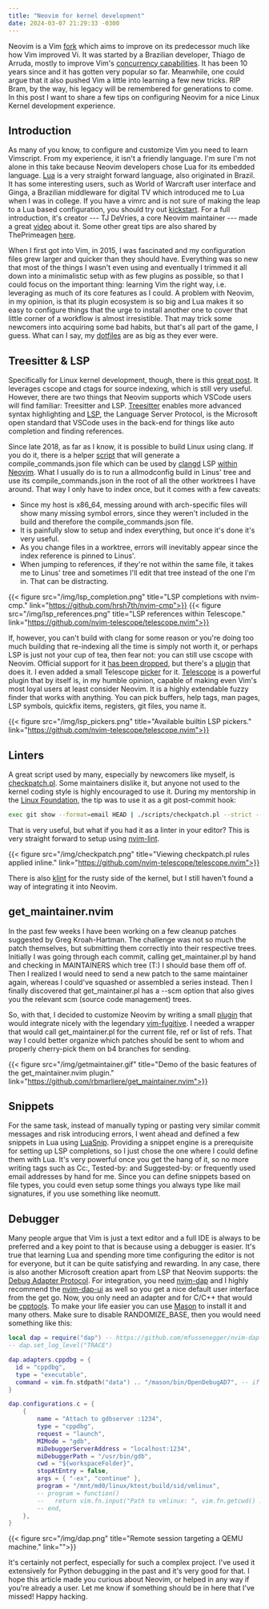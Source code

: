 ```yaml
---
title: "Neovim for kernel development"
date: 2024-03-07 21:29:33 -0300
---
```


Neovim is a Vim [fork] which aims to improve on its predecessor much like how Vim
improved Vi. It was started by a Brazilian developer, Thiago de Arruda, mostly to
improve Vim's [concurrency capabilities][idea]. It has been 10 years since and it has
gotten very popular so far. Meanwhile, one could argue that it also pushed Vim a little
into learning a few new tricks. RIP Bram, by the way, his legacy will be remembered for
generations to come. In this post I want to share a few tips on configuring Neovim for a
nice Linux Kernel development experience.

## Introduction

As many of you know, to configure and customize Vim you need to learn Vimscript. From my
experience, it isn't a friendly language. I'm sure I'm not alone in this take because
Neovim developers chose Lua for its embedded language. [Lua][lua] is a very straight
forward language, also originated in Brazil. It has some interesting users, such as
World of Warcraft user interface and Ginga, a Brazilian middleware for digital TV which
introduced me to Lua when I was in college. If you have a vimrc and is not sure of
making the leap to a Lua based configuration, you should try out [kickstart]. For a full
introduction, it's creator --- TJ DeVries, a core Neovim maintainer --- made a great
[video][tj] about it. Some other great tips are also shared by ThePrimeagen
[here][prime].

When I first got into Vim, in 2015, I was fascinated and my configuration files grew
larger and quicker than they should have. Everything was so new that most of the things
I wasn't even using and eventually I trimmed it all down into a minimalistic setup with
as few plugins as possible, so that I could focus on the important thing: learning Vim
the right way, i.e. leveraging as much of its core features as I could. A problem with
Neovim, in my opinion, is that its plugin ecosystem is so big and Lua makes it so easy
to configure things that the urge to install another one to cover that little corner of
a workflow is almost irresistible. That may trick some newcomers into acquiring some bad
habits, but that's all part of the game, I guess. What can I say, my [dotfiles] are as
big as they ever were.

## Treesitter & LSP

Specifically for Linux kernel development, though, there is this [great post][cscope].
It leverages cscope and ctags for source indexing, which is still very useful. However,
there are two things that Neovim supports which VSCode users will find familiar:
Treesitter and LSP. [Treesitter] enables more advanced syntax highlighting and [LSP],
the Language Server Protocol, is the Microsoft open standard that VSCode uses in the
back-end for things like auto completion and finding references.

Since late 2018, as far as I know, it is possible to build Linux using clang. If you do
it, there is a helper [script][ccscr] that will generate a compile_commands.json file
which can be used by [clangd] LSP [within Neovim][lspconfig]. What I usually do is to
run a allmodconfig build in Linus' tree and use its compile_commands.json in the root of
all the other worktrees I have around. That way I only have to index once, but it comes
with a few caveats:

- Since my host is x86_64, messing around with arch-specific files will show many
  missing symbol errors, since they weren't included in the build and therefore the
  compile_commands.json file.
- It is painfully slow to setup and index everything, but once it's done it's very
  useful.
- As you change files in a worktree, errors will inevitably appear since the index
  reference is pinned to Linus'.
- When jumping to references, if they're not within the same file, it takes me to Linus'
  tree and sometimes I'll edit that tree instead of the one I'm in. That can be
  distracting.

{{< figure src="/img/lsp_completion.png" title="LSP completions with nvim-cmp." link="https://github.com/hrsh7th/nvim-cmp">}}
{{< figure src="/img/lsp_references.png" title="LSP references within Telescope." link="https://github.com/nvim-telescope/telescope.nvim">}}

If, however, you can't build with clang for some reason or you're doing too much
building that re-indexing all the time is simply not worth it, or perhaps LSP is just
not your cup of tea, then fear not: you can still use cscope with Neovim. Official
support for it [has been dropped][nocscope], but there's a [plugin][cscope-maps] that
does it. I even added a small Telescope [picker][telescope-cscope] for it. [Telescope]
is a powerful plugin that by itself is, in my humble opinion, capable of making even
Vim's most loyal users at least consider Neovim. It is a highly extendable fuzzy finder
that works with anything. You can pick buffers, help tags, man pages, LSP symbols,
quickfix items, registers, git files, you name it.

{{< figure src="/img/lsp_pickers.png" title="Available builtin LSP pickers." link="https://github.com/nvim-telescope/telescope.nvim">}}

## Linters

A great script used by many, especially by newcomers like myself, is [checkpatch.pl].
Some maintainers dislike it, but anyone not used to the kernel coding style is highly
encouraged to use it. During my mentorship in the [Linux Foundation][mentorship], the
tip was to use it as a git post-commit hook:

```bash
exec git show --format=email HEAD | ./scripts/checkpatch.pl --strict --codespell
```

That is very useful, but what if you had it as a linter in your editor? This is very
straight forward to setup using [nvim-lint].

{{< figure src="/img/checkpatch.png" title="Viewing checkpatch.pl rules applied inline." link="https://github.com/nvim-telescope/telescope.nvim">}}

There is also [klint] for the rusty side of the kernel, but I still haven't found a way
of integrating it into Neovim.

## get_maintainer.nvim

In the past few weeks I have been working on a few cleanup patches suggested by Greg
Kroah-Hartman. The challenge was not so much the patch themselves, but submitting them
correctly into their respective trees. Initially I was going through each commit,
calling get_maintainer.pl by hand and checking in MAINTAINERS which tree (T:) I should
base them off of. Then I realized I would need to send a new patch to the same
maintainer again, whereas I could've squashed or assembled a series instead. Then I
finally discovered that get_maintainer.pl has a -\-scm option that also gives you the
relevant scm (source code management) trees.

So, with that, I decided to customize Neovim by writing a small [plugin][get_maintainer]
that would integrate nicely with the legendary [vim-fugitive]. I needed a wrapper that
would call get_maintainer.pl for the current file, ref or list of refs. That way I could
better organize which patches should be sent to whom and properly cherry-pick them on b4
branches for sending.

{{< figure src="/img/getmaintainer.gif" title="Demo of the basic features of the get_maintainer.nvim plugin." link="https://github.com/rbmarliere/get_maintainer.nvim">}}

## Snippets

For the same task, instead of manually typing or pasting very similar commit messages
and risk introducing errors, I went ahead and defined a few snippets in Lua using
[LuaSnip]. Providing a snippet engine is a prerequisite for setting up LSP completions,
so I just chose the one where I could define them with Lua. It's very powerful once you
get the hang of it, so no more writing tags such as Cc:, Tested-by: and Suggested-by: or
frequently used email addresses by hand for me. Since you can define snippets based on
file types, you could even setup some things you always type like mail signatures, if
you use something like neomutt.

## Debugger

Many people argue that Vim is just a text editor and a full IDE is always to be
preferred and a key point to that is because using a debugger is easier. It's true that
learning Lua and spending more time configuring the editor is not for everyone, but it
can be quite satisfying and rewarding. In any case, there is also another Microsoft
creation apart from LSP that Neovim supports: the [Debug Adapter Protocol][dap]. For
integration, you need [nvim-dap] and I highly recommend the [nvim-dap-ui] as well so you
get a nice default user interface from the get go. Now, you only need an adapter and for
C/C++ that would be [cpptools]. To make your life easier you can use [Mason] to install
it and many others. Make sure to disable RANDOMIZE_BASE, then you would need something
like this:

```lua
local dap = require("dap") -- https://github.com/mfussenegger/nvim-dap
-- dap.set_log_level("TRACE")

dap.adapters.cppdbg = {
  id = "cppdbg",
  type = "executable",
  command = vim.fn.stdpath("data") .. "/mason/bin/OpenDebugAD7", -- if you use mason
}

dap.configurations.c = {
    {
        name = "Attach to gdbserver :1234",
        type = "cppdbg",
        request = "launch",
        MIMode = "gdb",
        miDebuggerServerAddress = "localhost:1234",
        miDebuggerPath = "/usr/bin/gdb",
        cwd = "${workspaceFolder}",
        stopAtEntry = false,
        args = { "-ex", "continue" },
        program = "/mnt/md0/linux/ktest/build/sid/vmlinux",
        -- program = function()
        --   return vim.fn.input("Path to vmlinux: ", vim.fn.getcwd() .. "/", "file")
        -- end,
    },
}
```

{{< figure src="/img/dap.png" title="Remote session targeting a QEMU machine." link="">}}

It's certainly not perfect, especially for such a complex project. I've used it
extensively for Python debugging in the past and it's very good for that. I hope this
article made you curious about Neovim, or helped in any way if you're already a user.
Let me know if something should be in here that I've missed! Happy hacking.

[fork]: https://github.com/neovim/neovim/commit/72cf89bce8e4230dbc161dc5606f48ef9884ba70
[idea]: https://groups.google.com/g/vim_use/c/IKha1xx6V8Y/m/xwxHSe4dAwcJ
[lua]: https://www.lua.org/about.html
[kickstart]: https://github.com/nvim-lua/kickstart.nvim
[tj]: https://www.youtube.com/watch?v=m8C0Cq9Uv9o
[prime]: https://www.youtube.com/watch?v=w7i4amO_zaE
[cscope]: https://stackoverflow.com/questions/33676829/vim-configuration-for-linux-kernel-development
[Treesitter]: https://tree-sitter.github.io
[LSP]: https://microsoft.github.io/language-server-protocol/
[dotfiles]: https://github.com/rbmarliere/dotfiles
[ccscr]: https://git.kernel.org/pub/scm/linux/kernel/git/torvalds/linux.git/commit/?id=b30204640192234d18f9168f19f9cd693485b86d
[clangd]: https://clangd.llvm.org/
[checkpatch.pl]: https://git.kernel.org/pub/scm/linux/kernel/git/torvalds/linux.git/commit/?id=0a920b5b666d0be8141bd1ce620fffa7de96b81b
[nocscope]: https://github.com/neovim/neovim/pull/20545
[cscope-maps]: https://github.com/joe-skb7/cscope-maps
[telescope-cscope]: https://github.com/rbmarliere/telescope-cscope.nvim
[lspconfig]: https://github.com/neovim/nvim-lspconfig
[Telescope]: https://github.com/nvim-telescope/telescope.nvim
[mentorship]: https://mentorship.lfx.linuxfoundation.org/project/65d4c337-66fd-4d22-8a21-e836fafbebc4
[nvim-lint]: https://github.com/mfussenegger/nvim-lint/
[klint]: https://github.com/Rust-for-Linux/klint
[get_maintainer]: https://github.com/rbmarliere/get_maintainer.nvim
[vim-fugitive]: https://github.com/tpope/vim-fugitive
[LuaSnip]: https://github.com/L3MON4D3/LuaSnip
[dap]: https://microsoft.github.io/debug-adapter-protocol//
[nvim-dap]: https://github.com/mfussenegger/nvim-dap
[nvim-dap-ui]: https://github.com/rcarriga/nvim-dap-ui
[cpptools]: https://github.com/microsoft/vscode-cpptools
[Mason]: https://github.com/williamboman/mason.nvim
